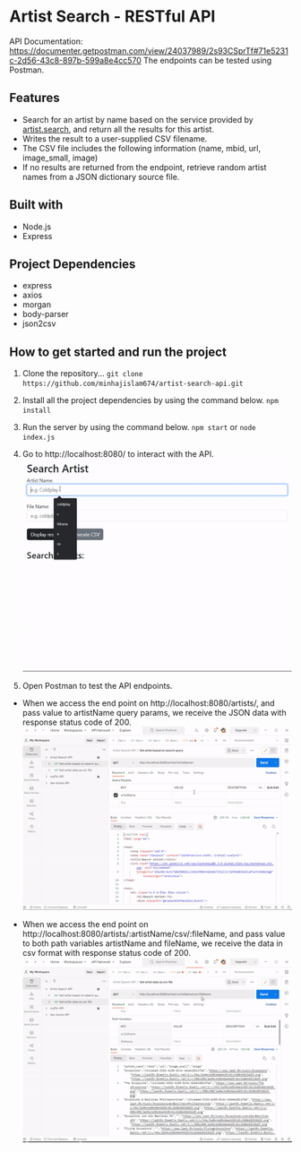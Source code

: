 # Artist Search - RESTful API

API Documentation: https://documenter.getpostman.com/view/24037989/2s93CSprTf#71e5231c-2d56-43c8-897b-599a8e4cc570
The endpoints can be tested using Postman.

## Features

- Search for an artist by name based on the service provided by [artist.search](https://www.last.fm/api/show/artist.search), and return all the
  results for this artist.
- Writes the result to a user-supplied CSV filename.
- The CSV file includes the following information (name, mbid, url, image_small,
  image)
- If no results are returned from the endpoint, retrieve random artist names from a JSON dictionary source file.

## Built with

- Node.js
- Express

## Project Dependencies

- express
- axios
- morgan
- body-parser
- json2csv

## How to get started and run the project

1.  Clone the repository...
    `git clone https://github.com/minhajislam674/artist-search-api.git`
2.  Install all the project dependencies by using the command below.
    `npm install`
3.  Run the server by using the command below.
    `npm start` or `node index.js`

4.  Go to http://localhost:8080/ to interact with the API.
    ![](demo/artist-search-client.gif)

5.  Open Postman to test the API endpoints.

- When we access the end point on http://localhost:8080/artists/, and pass value to artistName query params, we receive the JSON data with response status code of 200.
  ![](demo/artist-search-postman-1.gif)

- When we access the end point on http://localhost:8080/artists/:artistName/csv/:fileName, and pass value to both path variables artistName and fileName, we receive the data in csv format with response status code of 200.
  ![](demo/artist-search-postman-2.gif)
